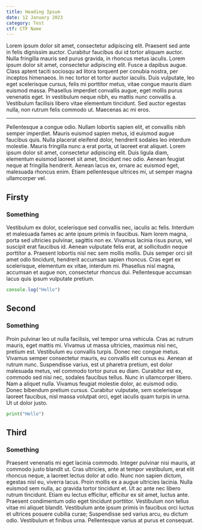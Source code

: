 ```yaml
---
title: Heading Ipsum
date: 12 January 2023
category: Test
ctf: CTF Name
---
```


Lorem ipsum dolor sit amet, consectetur adipiscing elit. Praesent sed ante in felis dignissim auctor. Curabitur faucibus dui id tortor aliquam auctor. Nulla fringilla mauris sed purus gravida, in rhoncus metus iaculis. Lorem ipsum dolor sit amet, consectetur adipiscing elit. Fusce a dapibus augue. Class aptent taciti sociosqu ad litora torquent per conubia nostra, per inceptos himenaeos. In nec tortor et tortor auctor iaculis. Duis vulputate, leo eget scelerisque cursus, felis mi porttitor metus, vitae congue mauris diam euismod massa. Phasellus imperdiet convallis augue, eget mollis purus venenatis eget. In vestibulum neque nibh, eu mattis nunc convallis a. Vestibulum facilisis libero vitae elementum tincidunt. Sed auctor egestas nulla, non rutrum felis commodo ut. Maecenas ac mi eros.

---

Pellentesque a congue odio. Nullam lobortis sapien elit, et convallis nibh semper imperdiet. Mauris euismod sapien metus, id euismod augue faucibus quis. Nulla placerat eleifend dolor, hendrerit sodales leo interdum molestie. Mauris fringilla nunc a erat porta, ut laoreet erat aliquet. Lorem ipsum dolor sit amet, consectetur adipiscing elit. Duis ligula diam, elementum euismod laoreet sit amet, tincidunt nec odio. Aenean feugiat neque at fringilla hendrerit. Aenean lacus ex, ornare ac euismod eget, malesuada rhoncus enim. Etiam pellentesque ultrices mi, ut semper magna ullamcorper vel.

## Firsty
### Something

Vestibulum ex dolor, scelerisque sed convallis nec, iaculis ac felis. Interdum et malesuada fames ac ante ipsum primis in faucibus. Nam lorem magna, porta sed ultricies pulvinar, sagittis non ex. Vivamus lacinia risus purus, vel suscipit erat faucibus id. Aenean vulputate felis erat, at sollicitudin neque porttitor a. Praesent lobortis nisl nec sem mollis mollis. Duis semper orci sit amet odio tincidunt, hendrerit accumsan sapien rhoncus. Cras eget ex scelerisque, elementum ex vitae, interdum mi. Phasellus nisl magna, accumsan et augue non, consectetur rhoncus dui. Pellentesque accumsan lacus quis ipsum vulputate pretium.

```javascript
console.log("Hello")
```

## Second
### Something

Proin pulvinar leo ut nulla facilisis, vel tempor urna vehicula. Cras ac rutrum mauris, eget mattis mi. Vivamus ut massa ultricies, maximus nisi nec, pretium est. Vestibulum eu convallis turpis. Donec nec congue metus. Vivamus semper consectetur mauris, eu convallis elit cursus eu. Aenean at rutrum nunc. Suspendisse varius, est ut pharetra pretium, est dolor malesuada metus, vel commodo tortor purus eu diam. Curabitur est ex, commodo sed nisi nec, sodales faucibus tellus. Nunc in ullamcorper libero. Nam a aliquet nulla. Vivamus feugiat molestie dolor, ac euismod odio. Donec bibendum pretium cursus. Curabitur vulputate, sem scelerisque laoreet faucibus, nisl massa volutpat orci, eget iaculis quam turpis in urna. Ut ut dolor justo.

```python
print("Hello")
```

## Third
### Something

Praesent venenatis mi eget lacinia commodo. Integer pulvinar nisi mauris, at commodo justo blandit ut. Cras ultricies, ante at tempor vestibulum, erat elit rhoncus neque, a laoreet lectus dolor at odio. Nunc non sapien dictum, egestas nisl eu, viverra lacus. Proin mollis ex a augue ultricies lacinia. Nulla euismod sem nulla, ac gravida tortor tincidunt et. Ut ac ante nec libero rutrum tincidunt. Etiam eu lectus efficitur, efficitur ex sit amet, luctus ante. Praesent condimentum odio eget tincidunt porttitor. Vestibulum non tellus vitae mi aliquet blandit. Vestibulum ante ipsum primis in faucibus orci luctus et ultrices posuere cubilia curae; Suspendisse sed varius arcu, eu dictum odio. Vestibulum et finibus urna. Pellentesque varius at purus et consequat.